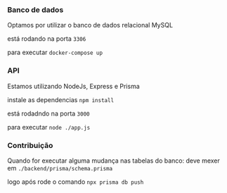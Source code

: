 ### Banco de dados
Optamos por utilizar o banco de dados relacional MySQL

está rodando na porta `3306`

para executar `docker-compose up`

### API
Estamos utilizando NodeJs, Express e Prisma

instale as dependencias `npm install`

está rodadndo na porta `3000`

para executar `node ./app.js`

### Contribuição
Quando for executar alguma mudança nas tabelas do banco:
deve mexer em `./backend/prisma/schema.prisma`

logo após rode o comando `npx prisma db push`

